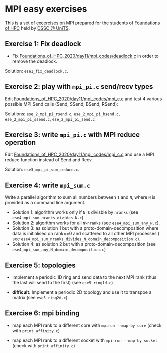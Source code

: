 # MPI easy exercises

This is a set of excercises on MPI prepared for the students of [Foundations of HPC](https://dssc.units.it/foundations-high-performance-computing) held by [DSSC @ UniTS](https://dssc.units.it).

## Exercise 1: Fix deadlock

 - Fix  [Foundations_of_HPC_2020/day11/mpi_codes/deadlock.c](https://github.com/Foundations-of-HPC/Foundations_of_HPC_2020/blob/master/day11/mpi_codes/deadlock.c) in order to remove the deadlock. 
 
 Solution: `ese1_fix_deadlock.c`.

## Exercise 2: play with `mpi_pi.c` send/recv types

Edit [Foundations_of_HPC_2020/day11/mpi_codes/mpi_c.c](https://github.com/Foundations-of-HPC/Foundations_of_HPC_2020/blob/master/day11/mpi_codes/mpi_pi.c) and test 4 various possible MPI Send calls (Send, SSend, BSend, RSend):

Solutions: `ese_2_mpi_pi_rsend.c`, `ese_2_mpi_pi_bsend.c`, `ese_2_mpi_pi_ssend.c`, `ese_2_mpi_pi_send.c`

## Exercise 3: write `mpi_pi.c` with MPI reduce operation

Edit  [Foundations_of_HPC_2020/day11/mpi_codes/mpi_c.c](https://github.com/Foundations-of-HPC/Foundations_of_HPC_2020/blob/master/day11/mpi_codes/mpi_pi.c) and use a MPI reduce function instead of Send and Recv.

Solution: `ese3_mpi_pi_sum_reduce.c`.

## Exercise 4: write `mpi_sum.c`

Write a parallel algorithm to sum all numbers between `1` and `N`, where `N` is provided as a command line argument.

- Solution 1: algorithm works only if `N` is divisble by `nranks` (see  `ese4_mpi_sum_nranks_divides_N.c`).
- Solution 2: algorithm works  for all `N>nranks` (see  `ese4_mpi_sum_any_N.c`).
- Solution 3: as solution 1 but with a proto-domain-decomposition where data is initialised on rank==0 and scattered to all other MPI processes ( see `ese4_mpi_sum_nranks_divides_N_domain_decomposition.c`).
- Solution 4: as solution 2 but with a proto-domain-decomposition (see `ese4_mpi_sum_any_N_domain_decomposition.c`)

## Exercise 5: topologies

- Implement a periodic 1D ring  and send data to the next MPI rank (thus the last will send to the first) (see `ese5_ring1d.c`)

- **difficult:** Implement a periodic 2D topology and use it to transpoe a matrix (see `ese5_ring2d.c`).

## Exercise 6: mpi binding

- map each MPI rank to a different core with `mpirun --map-by core`  (check with `print_affinity.c`)

- map each MPI rank to a different socket with `mpi-run --map-by socket` (check with `print_affinity.c`)

